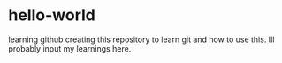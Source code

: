 # hello-world
learning github
creating this repository to learn git and how to use this. Ill probably input my learnings here.
